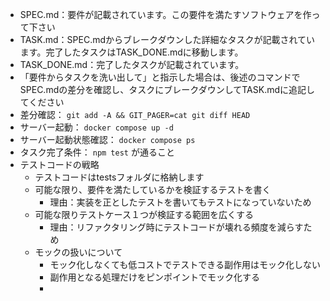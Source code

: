 * SPEC.md：要件が記載されています。この要件を満たすソフトウェアを作って下さい
* TASK.md：SPEC.mdからブレークダウンした詳細なタスクが記載されています。完了したタスクはTASK_DONE.mdに移動します。
* TASK_DONE.md：完了したタスクが記載されています。
* 「要件からタスクを洗い出して」と指示した場合は、後述のコマンドでSPEC.mdの差分を確認し、タスクにブレークダウンしてTASK.mdに追記してください
* 差分確認： `git add -A && GIT_PAGER=cat git diff HEAD`
* サーバー起動： `docker compose up -d`
* サーバー起動状態確認： `docker compose ps`
* タスク完了条件： `npm test` が通ること
* テストコードの戦略
    * テストコードはtestsフォルダに格納します
    * 可能な限り、要件を満たしているかを検証するテストを書く
        * 理由：実装を正としたテストを書いてもテストになっていないため
    * 可能な限りテストケース１つが検証する範囲を広くする
        * 理由：リファクタリング時にテストコードが壊れる頻度を減らすため
    * モックの扱いについて
        * モック化しなくても低コストでテストできる副作用はモック化しない
        * 副作用となる処理だけをピンポイントでモック化する
        * 